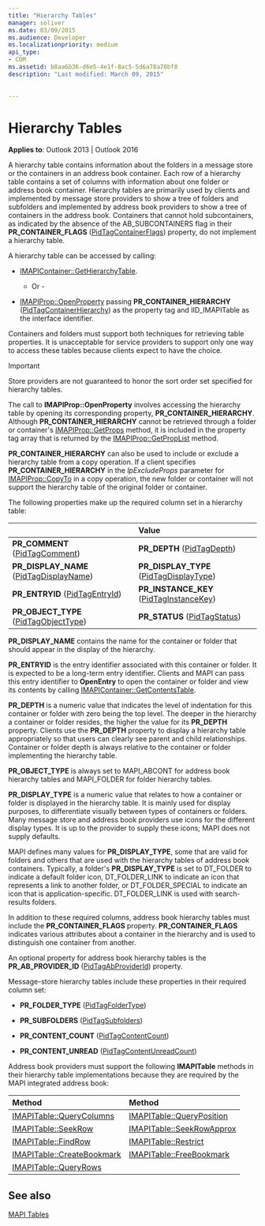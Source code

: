 ```yaml
---
title: "Hierarchy Tables"
manager: soliver
ms.date: 03/09/2015
ms.audience: Developer
ms.localizationpriority: medium
api_type:
- COM
ms.assetid: b8aa6b36-d6e5-4e1f-8ac5-5d6a78a70bf8
description: "Last modified: March 09, 2015"
 
 
---
```


# Hierarchy Tables
  
**Applies to**: Outlook 2013 | Outlook 2016 
  
A hierarchy table contains information about the folders in a message store or the containers in an address book container. Each row of a hierarchy table contains a set of columns with information about one folder or address book container. Hierarchy tables are primarily used by clients and implemented by message store providers to show a tree of folders and subfolders and implemented by address book providers to show a tree of containers in the address book. Containers that cannot hold subcontainers, as indicated by the absence of the AB_SUBCONTAINERS flag in their **PR_CONTAINER_FLAGS** ([PidTagContainerFlags](pidtagcontainerflags-canonical-property.md)) property, do not implement a hierarchy table.
  
A hierarchy table can be accessed by calling:
  
- [IMAPIContainer::GetHierarchyTable](imapicontainer-gethierarchytable.md).

    - Or -

- [IMAPIProp::OpenProperty](imapiprop-openproperty.md) passing **PR_CONTAINER_HIERARCHY** ([PidTagContainerHierarchy](pidtagcontainerhierarchy-canonical-property.md)) as the property tag and IID_IMAPITable as the interface identifier.

Containers and folders must support both techniques for retrieving table properties. It is unacceptable for service providers to support only one way to access these tables because clients expect to have the choice. 
  
> [!IMPORTANT]
> Store providers are not guaranteed to honor the sort order set specified for hierarchy tables.
  
The call to **IMAPIProp::OpenProperty** involves accessing the hierarchy table by opening its corresponding property, **PR_CONTAINER_HIERARCHY**. Although **PR_CONTAINER_HIERARCHY** cannot be retrieved through a folder or container's [IMAPIProp::GetProps](imapiprop-getprops.md) method, it is included in the property tag array that is returned by the [IMAPIProp::GetPropList](imapiprop-getproplist.md) method.
  
 **PR_CONTAINER_HIERARCHY** can also be used to include or exclude a hierarchy table from a copy operation. If a client specifies **PR_CONTAINER_HIERARCHY** in the *lpExcludeProps* parameter for [IMAPIProp::CopyTo](imapiprop-copyto.md) in a copy operation, the new folder or container will not support the hierarchy table of the original folder or container.
  
The following properties make up the required column set in a hierarchy table:
  
||Value |
|:-----|:-----|
|**PR_COMMENT** ([PidTagComment](pidtagcomment-canonical-property.md))  <br/> |**PR_DEPTH** ([PidTagDepth](pidtagdepth-canonical-property.md))  <br/> |
|**PR_DISPLAY_NAME** ([PidTagDisplayName](pidtagdisplayname-canonical-property.md))  <br/> |**PR_DISPLAY_TYPE** ([PidTagDisplayType](pidtagdisplaytype-canonical-property.md))  <br/> |
|**PR_ENTRYID** ([PidTagEntryId](pidtagentryid-canonical-property.md))  <br/> |**PR_INSTANCE_KEY** ([PidTagInstanceKey](pidtaginstancekey-canonical-property.md))  <br/> |
|**PR_OBJECT_TYPE** ([PidTagObjectType](pidtagobjecttype-canonical-property.md))  <br/> |**PR_STATUS** ([PidTagStatus](pidtagstatus-canonical-property.md))  <br/> |
   
 **PR_DISPLAY_NAME** contains the name for the container or folder that should appear in the display of the hierarchy.
  
 **PR_ENTRYID** is the entry identifier associated with this container or folder. It is expected to be a long-term entry identifier. Clients and MAPI can pass this entry identifier to **OpenEntry** to open the container or folder and view its contents by calling [IMAPIContainer::GetContentsTable](imapicontainer-getcontentstable.md).
  
 **PR_DEPTH** is a numeric value that indicates the level of indentation for this container or folder with zero being the top level. The deeper in the hierarchy a container or folder resides, the higher the value for its **PR_DEPTH** property. Clients use the **PR_DEPTH** property to display a hierarchy table appropriately so that users can clearly see parent and child relationships. Container or folder depth is always relative to the container or folder implementing the hierarchy table.
  
 **PR_OBJECT_TYPE** is always set to MAPI_ABCONT for address book hierarchy tables and MAPI_FOLDER for folder hierarchy tables.
  
 **PR_DISPLAY_TYPE** is a numeric value that relates to how a container or folder is displayed in the hierarchy table. It is mainly used for display purposes, to differentiate visually between types of containers or folders. Many message store and address book providers use icons for the different display types. It is up to the provider to supply these icons; MAPI does not supply defaults.
  
MAPI defines many values for **PR_DISPLAY_TYPE**, some that are valid for folders and others that are used with the hierarchy tables of address book containers. Typically, a folder's **PR_DISPLAY_TYPE** is set to DT_FOLDER to indicate a default folder icon, DT_FOLDER_LINK to indicate an icon that represents a link to another folder, or DT_FOLDER_SPECIAL to indicate an icon that is application-specific. DT_FOLDER_LINK is used with search-results folders.
  
In addition to these required columns, address book hierarchy tables must include the **PR_CONTAINER_FLAGS** property. **PR_CONTAINER_FLAGS** indicates various attributes about a container in the hierarchy and is used to distinguish one container from another.
  
An optional property for address book hierarchy tables is the **PR_AB_PROVIDER_ID** ([PidTagAbProviderId](pidtagabproviderid-canonical-property.md)) property.
  
Message-store hierarchy tables include these properties in their required column set:
  
- **PR_FOLDER_TYPE** ([PidTagFolderType](pidtagfoldertype-canonical-property.md))
    
- **PR_SUBFOLDERS** ([PidTagSubfolders](pidtagsubfolders-canonical-property.md))
    
- **PR_CONTENT_COUNT** ([PidTagContentCount](pidtagcontentcount-canonical-property.md))
    
- **PR_CONTENT_UNREAD** ([PidTagContentUnreadCount](pidtagcontentunreadcount-canonical-property.md))

Address book providers must support the following **IMAPITable** methods in their hierarchy table implementations because they are required by the MAPI integrated address book:
  
|Method |Method |
|:-----|:-----|
|[IMAPITable::QueryColumns](imapitable-querycolumns.md) <br/> |[IMAPITable::QueryPosition](imapitable-queryposition.md) <br/> |
|[IMAPITable::SeekRow](imapitable-seekrow.md) <br/> |[IMAPITable::SeekRowApprox](imapitable-seekrowapprox.md) <br/> |
|[IMAPITable::FindRow](imapitable-findrow.md) <br/> |[IMAPITable::Restrict](imapitable-restrict.md) <br/> |
|[IMAPITable::CreateBookmark](imapitable-createbookmark.md) <br/> |[IMAPITable::FreeBookmark](imapitable-freebookmark.md) <br/> |
|[IMAPITable::QueryRows](imapitable-queryrows.md) <br/> | <br/> |

## See also

[MAPI Tables](mapi-tables.md)
